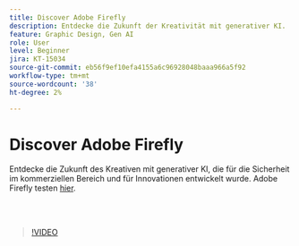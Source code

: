 ```yaml
---
title: Discover Adobe Firefly
description: Entdecke die Zukunft der Kreativität mit generativer KI.
feature: Graphic Design, Gen AI
role: User
level: Beginner
jira: KT-15034
source-git-commit: eb56f9ef10efa4155a6c96928048baaa966a5f92
workflow-type: tm+mt
source-wordcount: '38'
ht-degree: 2%

---
```


# Discover Adobe Firefly

Entdecke die Zukunft des Kreativen mit generativer KI, die für die Sicherheit im kommerziellen Bereich und für Innovationen entwickelt wurde. Adobe Firefly testen [hier](https://firefly.adobe.com/).

<br> 

>[!VIDEO](https://video.tv.adobe.com/v/3427606?quality=12&learn=on&hidetitle=true)

